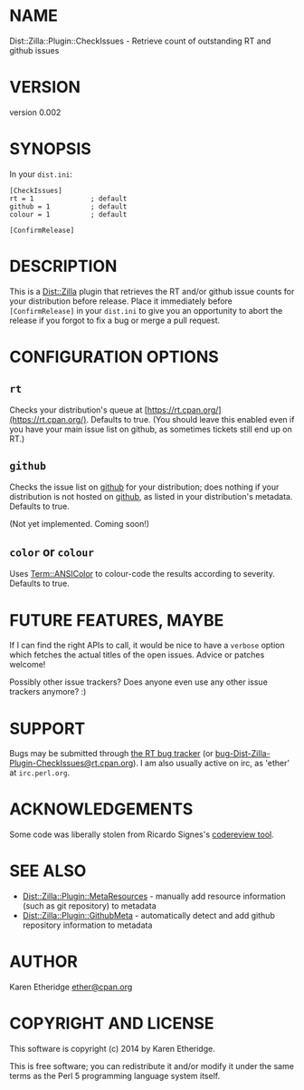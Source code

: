 # NAME

Dist::Zilla::Plugin::CheckIssues - Retrieve count of outstanding RT and github issues

# VERSION

version 0.002

# SYNOPSIS

In your `dist.ini`:

    [CheckIssues]
    rt = 1              ; default
    github = 1          ; default
    colour = 1          ; default

    [ConfirmRelease]

# DESCRIPTION

This is a [Dist::Zilla](https://metacpan.org/pod/Dist::Zilla) plugin that retrieves the RT and/or github issue
counts for your distribution before release.  Place it immediately before
`[ConfirmRelease]` in your `dist.ini` to give you an opportunity to abort the
release if you forgot to fix a bug or merge a pull request.

# CONFIGURATION OPTIONS

## `rt`

Checks your distribution's queue at [https://rt.cpan.org/](https://rt.cpan.org/). Defaults to true.
(You should leave this enabled even if you have your main issue list on github,
as sometimes tickets still end up on RT.)

## `github`

Checks the issue list on [github](https://github.com) for your distribution; does
nothing if your distribution is not hosted on [github](https://github.com), as
listed in your distribution's metadata.  Defaults to true.

(Not yet implemented. Coming soon!)

## `color` or `colour`

Uses [Term::ANSIColor](https://metacpan.org/pod/Term::ANSIColor) to colour-code the results according to severity.
Defaults to true.

# FUTURE FEATURES, MAYBE

If I can find the right APIs to call, it would be nice to have a `verbose`
option which fetches the actual titles of the open issues. Advice or patches welcome!

Possibly other issue trackers? Does anyone even use any other issue trackers
anymore? :)

# SUPPORT

Bugs may be submitted through [the RT bug tracker](https://rt.cpan.org/Public/Dist/Display.html?Name=Dist-Zilla-Plugin-CheckIssues)
(or [bug-Dist-Zilla-Plugin-CheckIssues@rt.cpan.org](mailto:bug-Dist-Zilla-Plugin-CheckIssues@rt.cpan.org)).
I am also usually active on irc, as 'ether' at `irc.perl.org`.

# ACKNOWLEDGEMENTS

Some code was liberally stolen from Ricardo Signes's
[codereview tool](https://github.com/rjbs/misc/blob/master/code-review).

# SEE ALSO

- [Dist::Zilla::Plugin::MetaResources](https://metacpan.org/pod/Dist::Zilla::Plugin::MetaResources) - manually add resource information (such as git repository) to metadata
- [Dist::Zilla::Plugin::GithubMeta](https://metacpan.org/pod/Dist::Zilla::Plugin::GithubMeta) - automatically detect and add github repository information to metadata

# AUTHOR

Karen Etheridge <ether@cpan.org>

# COPYRIGHT AND LICENSE

This software is copyright (c) 2014 by Karen Etheridge.

This is free software; you can redistribute it and/or modify it under
the same terms as the Perl 5 programming language system itself.
